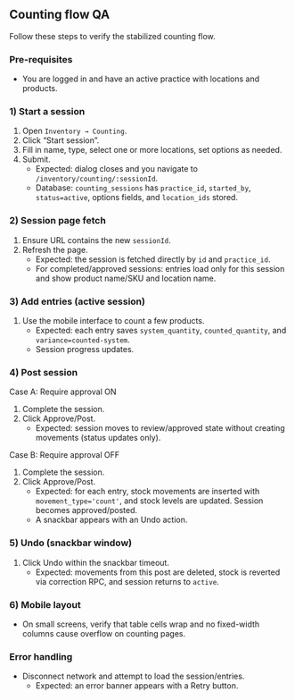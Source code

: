 ## Counting flow QA

Follow these steps to verify the stabilized counting flow.

### Pre-requisites
- You are logged in and have an active practice with locations and products.

### 1) Start a session
1. Open `Inventory → Counting`.
2. Click “Start session”.
3. Fill in name, type, select one or more locations, set options as needed.
4. Submit.
   - Expected: dialog closes and you navigate to `/inventory/counting/:sessionId`.
   - Database: `counting_sessions` has `practice_id`, `started_by`, `status=active`, options fields, and `location_ids` stored.

### 2) Session page fetch
1. Ensure URL contains the new `sessionId`.
2. Refresh the page.
   - Expected: the session is fetched directly by `id` and `practice_id`.
   - For completed/approved sessions: entries load only for this session and show product name/SKU and location name.

### 3) Add entries (active session)
1. Use the mobile interface to count a few products.
   - Expected: each entry saves `system_quantity`, `counted_quantity`, and `variance=counted-system`.
   - Session progress updates.

### 4) Post session
Case A: Require approval ON
1. Complete the session.
2. Click Approve/Post.
   - Expected: session moves to review/approved state without creating movements (status updates only).

Case B: Require approval OFF
1. Complete the session.
2. Click Approve/Post.
   - Expected: for each entry, stock movements are inserted with `movement_type='count'`, and stock levels are updated. Session becomes approved/posted.
   - A snackbar appears with an Undo action.

### 5) Undo (snackbar window)
1. Click Undo within the snackbar timeout.
   - Expected: movements from this post are deleted, stock is reverted via correction RPC, and session returns to `active`.

### 6) Mobile layout
- On small screens, verify that table cells wrap and no fixed-width columns cause overflow on counting pages.

### Error handling
- Disconnect network and attempt to load the session/entries.
  - Expected: an error banner appears with a Retry button.


